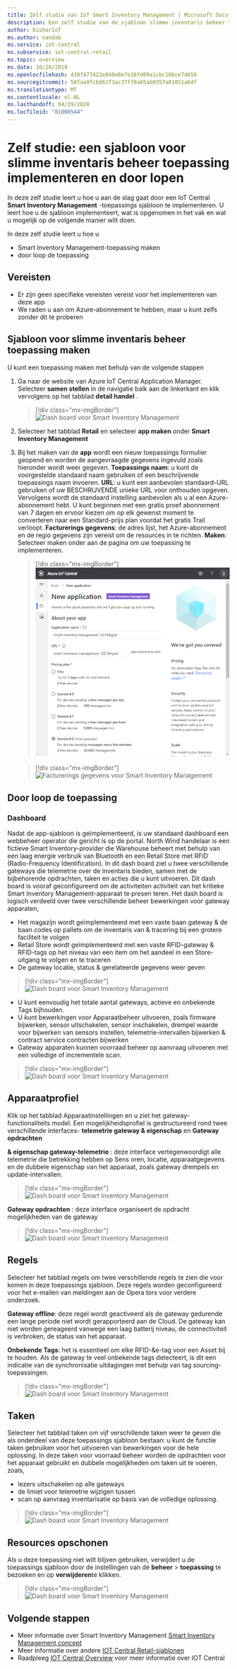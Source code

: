 ```yaml
---
title: Zelf studie van IoT Smart Inventory Management | Microsoft Docs
description: Een zelf studie van de sjabloon slimme inventaris beheer toepassing voor IoT Central
author: KishorIoT
ms.author: nandab
ms.service: iot-central
ms.subservice: iot-central-retail
ms.topic: overview
ms.date: 10/20/2019
ms.openlocfilehash: 430f477422e040e0e7e28fd69a1cbc18bce7d656
ms.sourcegitcommit: 58faa9fcbd62f3ac37ff0a65ab9357a01051a64f
ms.translationtype: MT
ms.contentlocale: nl-NL
ms.lasthandoff: 04/29/2020
ms.locfileid: "81000544"
---
```

# <a name="tutorial-deploy-and-walk-through-a-smart-inventory-management-application-template"></a>Zelf studie: een sjabloon voor slimme inventaris beheer toepassing implementeren en door lopen



In deze zelf studie leert u hoe u aan de slag gaat door een IoT Central **Smart Inventory Management** -toepassings sjabloon te implementeren. U leert hoe u de sjabloon implementeert, wat is opgenomen in het vak en wat u mogelijk op de volgende manier wilt doen.

In deze zelf studie leert u hoe u 
* Smart Inventory Management-toepassing maken 
* door loop de toepassing 

## <a name="prerequisites"></a>Vereisten

* Er zijn geen specifieke vereisten vereist voor het implementeren van deze app
* We raden u aan om Azure-abonnement te hebben, maar u kunt zelfs zonder dit te proberen

## <a name="create-smart-inventory-management-application-template"></a>Sjabloon voor slimme inventaris beheer toepassing maken

U kunt een toepassing maken met behulp van de volgende stappen

1. Ga naar de website van Azure IoT Central Application Manager. Selecteer **samen stellen** in de navigatie balk aan de linkerkant en klik vervolgens op het tabblad **detail handel** .

    > [!div class="mx-imgBorder"]
    > ![Dash board voor Smart Inventory Management](./media/tutorial-iot-central-smart-inventory-management/iotc_retail_homepage.png)

2. Selecteer het tabblad **Retail** en selecteer **app maken** onder **Smart Inventory Management**

3. Bij het maken van de **app** wordt een nieuw toepassings formulier geopend en worden de aangevraagde gegevens ingevuld zoals hieronder wordt weer gegeven.
   **Toepassings naam**: u kunt de voorgestelde standaard naam gebruiken of een beschrijvende toepassings naam invoeren.
   **URL**: u kunt een aanbevolen standaard-URL gebruiken of uw BESCHRIJVENDE unieke URL voor onthouden opgeven. Vervolgens wordt de standaard instelling aanbevolen als u al een Azure-abonnement hebt. U kunt beginnen met een gratis proef abonnement van 7 dagen en ervoor kiezen om op elk gewenst moment te converteren naar een Standard-prijs plan voordat het gratis Trail verloopt.
   **Facturerings gegevens**: de adres lijst, het Azure-abonnement en de regio gegevens zijn vereist om de resources in te richten.
   **Maken**: Selecteer maken onder aan de pagina om uw toepassing te implementeren.

    > [!div class="mx-imgBorder"]
    > ![Dash board voor Smart Inventory Management](./media/tutorial-iot-central-smart-inventory-management/smart_inventory_management_app_create.png)

    > [!div class="mx-imgBorder"]
    > ![Facturerings gegevens voor Smart Inventory Management](./media/tutorial-iot-central-smart-inventory-management/smart-inventory-management-app-create-billinginfo.png)

## <a name="walk-through-the-application"></a>Door loop de toepassing 

### <a name="dashboard"></a>Dashboard 

Nadat de app-sjabloon is geïmplementeerd, is uw standaard dashboard een webbeheer operator die gericht is op de portal. North Wind handelaar is een fictieve Smart Inventory-provider die Warehouse beheert met behulp van een laag energie verbruik van Bluetooth en een Retail Store met RFID (Radio-Frequency Identification). In dit dash board ziet u twee verschillende gateways die telemetrie over de inventaris bieden, samen met de bijbehorende opdrachten, taken en acties die u kunt uitvoeren. Dit dash board is vooraf geconfigureerd om de activiteiten activiteit van het kritieke Smart Inventory Management-apparaat te presen teren.
Het dash board is logisch verdeeld over twee verschillende beheer bewerkingen voor gateway apparaten, 
   * Het magazijn wordt geïmplementeerd met een vaste baan gateway & de baan codes op pallets om de inventaris van & tracering bij een grotere faciliteit te volgen
   * Retail Store wordt geïmplementeerd met een vaste RFID-gateway & RFID-tags op het niveau van een item om het aandeel in een Store-uitgang te volgen en te traceren
   * De gateway locatie, status & gerelateerde gegevens weer geven 

> [!div class="mx-imgBorder"]
> ![Dash board voor Smart Inventory Management](./media/tutorial-iot-central-smart-inventory-management/smart_inventory_management_dashboard1.png)

   * U kunt eenvoudig het totale aantal gateways, actieve en onbekende Tags bijhouden.
   * U kunt bewerkingen voor Apparaatbeheer uitvoeren, zoals firmware bijwerken, sensor uitschakelen, sensor inschakelen, drempel waarde voor bijwerken van sensors instellen, telemetrie-intervallen bijwerken & contract service contracten bijwerken
   * Gateway apparaten kunnen voorraad beheer op aanvraag uitvoeren met een volledige of incrementele scan.

> [!div class="mx-imgBorder"]
> ![Dash board voor Smart Inventory Management](./media/tutorial-iot-central-smart-inventory-management/smart_inventory_management_dashboard2.png)

## <a name="device-template"></a>Apparaatprofiel
Klik op het tabblad Apparaatinstellingen en u ziet het gateway-functionaliteits model. Een mogelijkheidsprofiel is gestructureerd rond twee verschillende interfaces- **telemetrie gateway & eigenschap** en **Gateway opdrachten**

**& eigenschap gateway-telemetrie** : deze interface vertegenwoordigt alle telemetrie die betrekking hebben op Sens oren, locatie, apparaatgegevens en de dubbele eigenschap van het apparaat, zoals gateway drempels en update-intervallen.

> [!div class="mx-imgBorder"]
> ![Dash board voor Smart Inventory Management](./media/tutorial-iot-central-smart-inventory-management/smart_inventory_management_devicetemplate1.png)


**Gateway opdrachten** : deze interface organiseert de opdracht mogelijkheden van de gateway

> [!div class="mx-imgBorder"]
> ![Dash board voor Smart Inventory Management](./media/tutorial-iot-central-smart-inventory-management/smart_inventory_management_devicetemplate2.png)

## <a name="rules"></a>Regels
Selecteer het tabblad regels om twee verschillende regels te zien die voor komen in deze toepassings sjabloon. Deze regels worden geconfigureerd voor het e-mailen van meldingen aan de Opera tors voor verdere onderzoek.

**Gateway offline**: deze regel wordt geactiveerd als de gateway gedurende een lange periode niet wordt gerapporteerd aan de Cloud. De gateway kan niet worden gereageerd vanwege een laag batterij niveau, de connectiviteit is verbroken, de status van het apparaat.

**Onbekende Tags**: het is essentieel om elke RFID-&e-tag voor een Asset bij te houden. Als de gateway te veel onbekende tags detecteert, is dit een indicatie van de synchronisatie uitdagingen met behulp van tag sourcing-toepassingen.

> [!div class="mx-imgBorder"]
> ![Dash board voor Smart Inventory Management](./media/tutorial-iot-central-smart-inventory-management/smart_inventory_management_rules.png)

## <a name="jobs"></a>Taken
Selecteer het tabblad taken om vijf verschillende taken weer te geven die als onderdeel van deze toepassings sjabloon bestaan: u kunt de functie taken gebruiken voor het uitvoeren van bewerkingen voor de hele oplossing. In deze taken voor voorraad beheer worden de opdrachten voor het apparaat gebruikt en dubbele mogelijkheden om taken uit te voeren, zoals,
   * lezers uitschakelen op alle gateways
   * de limiet voor telemetrie wijzigen tussen 
   * scan op aanvraag inventarisatie op basis van de volledige oplossing.

> [!div class="mx-imgBorder"]
> ![Dash board voor Smart Inventory Management](./media/tutorial-iot-central-smart-inventory-management/smart_inventory_management_jobs.png)

## <a name="clean-up-resources"></a>Resources opschonen

Als u deze toepassing niet wilt blijven gebruiken, verwijdert u de toepassings sjabloon door de instellingen van de **beheer** > **toepassing** te bezoeken en op **verwijderen**te klikken.

> [!div class="mx-imgBorder"]
> ![Dash board voor Smart Inventory Management](./media/tutorial-iot-central-smart-inventory-management/smart_inventory_management_cleanup.png)

## <a name="next-steps"></a>Volgende stappen
* Meer informatie over Smart Inventory Management [Smart Inventory Management concept](./architecture-smart-inventory-management.md)
* Meer informatie over andere [IOT Central Retail-sjablonen](./overview-iot-central-retail.md)
* Raadpleeg [IOT Central Overview](../core/overview-iot-central.md) voor meer informatie over IOT Central
